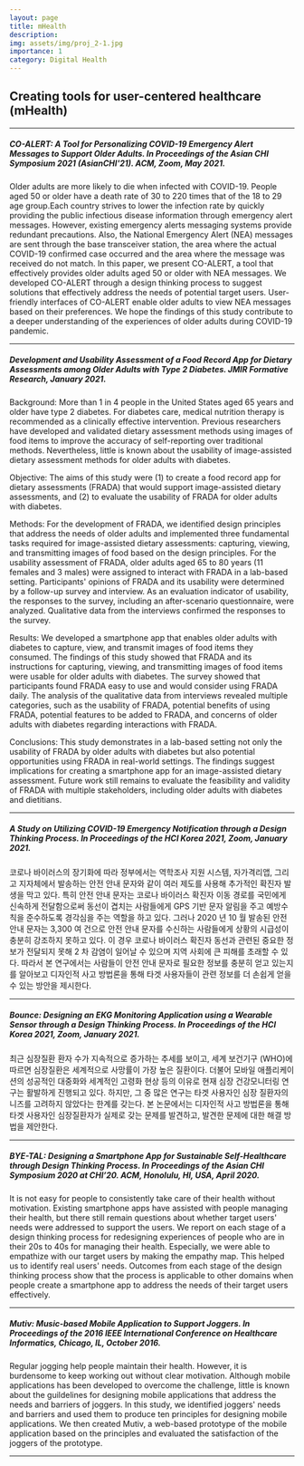 ```yaml
---
layout: page
title: mHealth
description:
img: assets/img/proj_2-1.jpg
importance: 1
category: Digital Health
---
```


## Creating tools for user-centered healthcare (mHealth)

***

##### CO-ALERT: A Tool for Personalizing COVID-19 Emergency Alert Messages to Support Older Adults. In Proceedings of the Asian CHI Symposium 2021 (AsianCHI'21). ACM, Zoom, May 2021.

Older adults are more likely to die when infected with COVID-19. People aged 50 or older have a death rate of 30 to 220 times that of the 18 to 29 age group.Each country strives to lower the infection rate by quickly providing the public infectious disease information through emergency alert messages. However, existing emergency alerts messaging systems provide redundant precautions. Also, the National Emergency Alert (NEA) messages are sent through the base transceiver station, the area where the actual COVID-19 confirmed case occurred and the area where the message was received do not match. In this paper, we present CO-ALERT, a tool that effectively provides older adults aged 50 or older with NEA messages. We developed CO-ALERT through a design thinking process to suggest solutions that effectively address the needs of potential target users. User-friendly interfaces of CO-ALERT enable older adults to view NEA messages based on their preferences. We hope the findings of this study contribute to a deeper understanding of the experiences of older adults during COVID-19 pandemic.

***

##### Development and Usability Assessment of a Food Record App for Dietary Assessments among Older Adults with Type 2 Diabetes. JMIR Formative Research, January 2021.

Background: More than 1 in 4 people in the United States aged 65 years and older have type 2 diabetes. For diabetes care, medical nutrition therapy is recommended as a clinically effective intervention. Previous researchers have developed and validated dietary assessment methods using images of food items to improve the accuracy of self-reporting over traditional methods. Nevertheless, little is known about the usability of image-assisted dietary assessment methods for older adults with diabetes.

Objective: The aims of this study were (1) to create a food record app for dietary assessments (FRADA) that would support image-assisted dietary assessments, and (2) to evaluate the usability of FRADA for older adults with diabetes.

Methods: For the development of FRADA, we identified design principles that address the needs of older adults and implemented three fundamental tasks required for image-assisted dietary assessments: capturing, viewing, and transmitting images of food based on the design principles. For the usability assessment of FRADA, older adults aged 65 to 80 years (11 females and 3 males) were assigned to interact with FRADA in a lab-based setting. Participants' opinions of FRADA and its usability were determined by a follow-up survey and interview. As an evaluation indicator of usability, the responses to the survey, including an after-scenario questionnaire, were analyzed. Qualitative data from the interviews confirmed the responses to the survey.

Results: We developed a smartphone app that enables older adults with diabetes to capture, view, and transmit images of food items they consumed. The findings of this study showed that FRADA and its instructions for capturing, viewing, and transmitting images of food items were usable for older adults with diabetes. The survey showed that participants found FRADA easy to use and would consider using FRADA daily. The analysis of the qualitative data from interviews revealed multiple categories, such as the usability of FRADA, potential benefits of using FRADA, potential features to be added to FRADA, and concerns of older adults with diabetes regarding interactions with FRADA.

Conclusions: This study demonstrates in a lab-based setting not only the usability of FRADA by older adults with diabetes but also potential opportunities using FRADA in real-world settings. The findings suggest implications for creating a smartphone app for an image-assisted dietary assessment. Future work still remains to evaluate the feasibility and validity of FRADA with multiple stakeholders, including older adults with diabetes and dietitians.

***

##### A Study on Utilizing COVID-19 Emergency Notification through a Design Thinking Process. In Proceedings of the HCI Korea 2021, Zoom, January 2021.

코로나 바이러스의 장기화에 따라 정부에서는 역학조사 지원 시스템, 자가격리앱, 그리고 지자체에서  발송하는  안전  안내  문자와  같이  여러 제도를 사용해 추가적인 확진자 발생을 막고 있다. 특히  안전  안내  문자는  코로나  바이러스  확진자 이동 경로를 국민에게 신속하게 전달함으로써 동선이  겹치는  사람들에게  GPS 기반  문자  알림을 주고 예방수칙을 준수하도록 경각심을 주는 역할을 하고 있다. 그러나 2020 년 10 월 발송된 안전 안내 문자는 3,300 여 건으로 안전 안내 문자를 수신하는 사람들에게 상황의 시급성이 충분히 강조하지 못하고  있다.  이  경우  코로나  바이러스  확진자 동선과  관련된  중요한  정보가  전달되지  못해  2 차 감염이  일어날  수  있으며  지역  사회에  큰  피해를 초래할  수  있다.  따라서  본  연구에서는  사람들이 안전 안내 문자로 필요한 정보를 충분히 얻고 있는지를  알아보고  디자인적  사고  방법론을  통해 타겟  사용자들이  관련  정보를  더  손쉽게  얻을  수 있는 방안을 제시한다.

***

##### Bounce: Designing an EKG Monitoring Application using a Wearable Sensor through a Design Thinking Process. In Proceedings of the HCI Korea 2021, Zoom, January 2021.

최근 심장질환 환자 수가 지속적으로 증가하는 추세를 보이고, 세계 보건기구 (WHO)에 따르면 심장질환은 세계적으로 사망률이 가장 높은 질환이다. 더불어 모바일 애플리케이션의 성공적인 대중화와 세계적인 고령화 현상 등의 이유로 현재 심장 건강모니터링 연구는 활발하게 진행되고 있다. 하지만, 그 중 많은 연구는 타겟 사용자인 심장 질환자의 니즈를 고려하지 않았다는 한계를 갖는다. 본 논문에서는 디자인적 사고 방법론을 통해 타겟 사용자인 심장질환자가 실제로 갖는 문제를 발견하고, 발견한 문제에 대한 해결 방법을 제안한다.

***

##### BYE-TAL: Designing a Smartphone App for Sustainable Self-Healthcare through Design Thinking Process. In Proceedings of the Asian CHI Symposium 2020 at CHI’20. ACM, Honolulu, HI, USA, April 2020.

It is not easy for people to consistently take care of their health without motivation. Existing smartphone apps have assisted with people managing their health, but there still remain questions about whether target users' needs were addressed to support the users. We report on each stage of a design thinking process for redesigning experiences of people who are in their 20s to 40s for managing their health. Especially, we were able to empathize with our target users by making the empathy map. This helped us to identify real users' needs. Outcomes from each stage of the design thinking process show that the process is applicable to other domains when people create a smartphone app to address the needs of their target users effectively.

***

##### Mutiv: Music-based Mobile Application to Support Joggers. In Proceedings of the 2016 IEEE International Conference on Healthcare Informatics, Chicago, IL, October 2016.

Regular jogging help people maintain their health. However, it is burdensome to keep working out without clear motivation. Although mobile applications has been developed to overcome the challenge, little is known about the guildelines for designing mobile applications that address the needs and barriers of joggers. In this study, we identified joggers' needs and barriers and used them to produce ten principles for designing mobile applications. We then created Mutiv, a web-based prototype of the mobile application based on the principles and evaluated the satisfaction of the joggers of the prototype.

***
